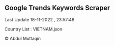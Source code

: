 

## Google Trends Keywords Scraper 
 
Last Update 18-11-2022 , 23:57:48

Country List :
VIETNAM.json



© Abdul Muttaqin 

